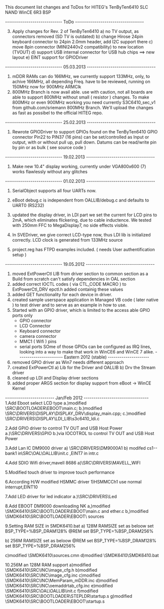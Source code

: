 This document list changes and ToDos for HITEG's TenByTen6410 SLC NAND WinCE 6R3 BSP



----------------------------- ToDo       -----------------------------------

3. Apply changes for Rev. 2 of TenByTen6410
	a) no TV output, as connectors removed (SD TV is outdated)
	b) change Hirose 24pin keyboard connector to 24pin 2.0mm header, add I2C support there
	c) move 8pin connector (MINI2440v2 compatibility) to new location (TVOUT)
	d) support USB internal connector for USB hub chips ==> new layout
	e) EINT support for GPIODriver

----------------------------- 05.03.2013 -----------------------------------
1. mDDR RAMs can do 166MHz, we currently support 133MHz, only, to achive 166MHz, all depending Freq. have to be reviewed, running on 150MHz now for 900MHz ARMClk
2. 800MHz Branch is now avail able. use with caution, not all boards are able to support 800MHz without small ( resistor ) changes.
   To make 800MHz or even 900MHz working you need currently S3C6410_sec_v1 from github.com/sriemann 800MHz Branch. We'll upload the changes as fast as possibel to the official HITEG repo.

----------------------------- 25.02.2013 -----------------------------------
1.	Rewrote GPIODriver to support GPIOs found on the TenByTen6410 GPIO connector
	Pin22 to PIN37 (16 pins) can be set/controlled as Input or output, 
	with or without pull up, pull down.
	Datums can be read/write pin by pin or as bulk ( see source code )

----------------------------- 19.02.2013 -----------------------------------

1.	Make new 10.4" display working, currently under VGA800x600 (7) works flawlessly without any glitches

----------------------------- 01.02.2013 -----------------------------------

1. SerialObject supports all four UARTs now. 
2. eBoot debug.c is independent from OALLIB/debug.c and defaults to UART0 (RS232)
3. updated the display driver, in LDI part we set the current for LCD pins to 2mA, which
   eliminates flickering, due to cable inductence. We tested with 250mm FFC to MegaDisplay7, no side effects visible.
4. In SVEDriver, we give correct LCD-type now, thus LDI lib is initialized correctly. LCD clock is generated from 133MHz source

5. project.reg has FTPD examples included. ( needs User authentification setup )

----------------------------- 19.05.2012 -----------------------------------
1. moved ExtPowerCtl LIB from driver section to common section
   as a Build from scratch can't satisfy dependencies in OAL section
2. added correct IOCTL codes ( via CTL_CODE MACRO ) to ExtPowerCtl_DRV
   epctl.h added containig these values
3. added GET functionality for each device in driver. 
4. created sample userspace application in Managed VB code ( later native ) to
   test driver and to serve as an example in how to use. 
5. Started with an GPIO driver, which is limited to the access able GPIO ports only
	- GPIO connector
	- LCD Connector
	- Keyboard connector
	- camera connector
	- MMC1 ( Wifi ) pins
	- serial ports
   SOme of those GPIOs can be configured as IRQ lines, looking into a way to make that
   work in WinCE6 and WinCE 7 alike.
----------------------- Eastern 2012 (stable) ---------------------
1. removed GPIO driver as Win7 needs different approach
2. created ExtPowerCtl
	a) Lib for the Driver and OALLIB
	b) Drv the Stream driver 
3. cleaned up LDI and Display driver sections
4. added proper ARGS section for display support from eBoot -> WinCE Kernel
 
------------------------- Jan/Feb 2012 ---------------------------------
1.Add Eboot select LCD type
  a.)modified \SRC\BOOTLOADER\EBOOT\main.c;
  b.)modified \SRC\DRIVERS\DISPLAY\DISPLAY_DRV\display_main.cpp;
  c.)modified \SRC\DRIVERS\DISPLAY\LDI_LIB\s3c6410_ldi.c
  
2.Add GPIO driver to control TV OUT and USB Host Power
  a.)\SRC\DRIVERS\GPIO
  b.)via IOCOTROL to control TV OUT and USB Host Power
  
3.Add Lan IC DM9000 driver
  a) \SRC\DRIVERS\DM9000A1
  b) modifed cs1--bank1 in\SRC\OAL\OALLIB\init.c ,EINT7  in intr.c
  
4.Add SDIO Wifi driver,mavell 8686
  a)\SRC\DRIVERS\MAVELL_WIFI
  
5.Modified touch driver to improve touch performance

6.According H/W modified HSMMC driver
  1)HSMMCCh1 use normal interrupt,EINT10


7.Add LED driver for led indicator 
 a.)\SRC\DRIVERS\Led 

8.Add EBOOT DM9000 downloading NK
 a,)modified \SMDK6410\SRC\BOOTLOADER\EBOOT\main.c and ether.c
 b,)modified \SMDK6410\SRC\BOOTLOADER\EBOOT\ sources
 
9.Setting RAM SIZE in  SMDK6410.bat
  a) 128M RAMSIZE set as beloow
  set BSP_TYPE=%BSP_DRAM128%
  @REM set BSP_TYPE=%BSP_DRAM256%
  
  b) 256M RAMSIZE set as beloow
  @REM set BSP_TYPE=%BSP_DRAM128%
  set BSP_TYPE=%BSP_DRAM256%
  
  c)modified \SMDK6410\sources.cmn
  d)modified \SMDK6410\SMDK6410.bat
  
10.256M an 128M RAM support 
   a)modified \SMDK6410\SRC\INC\image_cfg.h
   b)modified \SMDK6410\SRC\INC\image_cfg.inc
   c)modified \SMDK6410\SRC\INC\MemParam_mDDR.inc
   d)modified \SMDK6410\SRC\INC\oemaddrtab_cfg.inc
   e)modified \SMDK6410\SRC\OAL\OALLIB\init.c
   f)modified \SMDK6410\SRC\BOOTLOADER\STEPLDR\startup.s
   g)modified \SMDK6410\SRC\BOOTLOADER\EBOOT\startup.s
   
